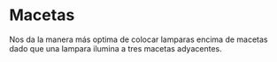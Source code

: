 # Macetas
Nos da la manera más optima de colocar lamparas encima de macetas dado que una lampara ilumina a tres macetas adyacentes.
